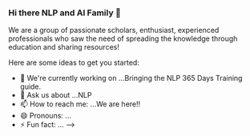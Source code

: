 ### Hi there NLP and AI Family 👋


We are a group of passionate scholars, enthusiast, experienced professionals who saw the need of spreading the knowledge through education and sharing resources!

Here are some ideas to get you started:

- 🔭 We're currently working on ...Bringing the NLP 365 Days Training guide.
- 💬 Ask us about ...NLP
- 📫 How to reach me: ...We are here!!
- 😄 Pronouns: ...
- ⚡ Fun fact: ...
-->
